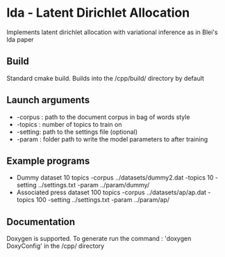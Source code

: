 # lda - Latent Dirichlet Allocation
Implements latent dirichlet allocation with variational inference as in Blei's lda paper

## Build
Standard cmake build. Builds into the /cpp/build/ directory by default

## Launch arguments
* -corpus : path to the document corpus in bag of words style
* -topics : number of topics to train on
* -setting: path to the settings file (optional)
* -param  : folder path to write the model parameters to after training

## Example programs
* Dummy dataset 10 topics
-corpus ../datasets/dummy2.dat -topics 10 -setting ../settings.txt -param ../param/dummy/
* Associated press dataset 100 topics
-corpus ../datasets/ap/ap.dat -topics 100 -setting ../settings.txt -param ../param/ap/

## Documentation
Doxygen is supported. To generate run the command : 'doxygen DoxyConfig' in the /cpp/ directory
